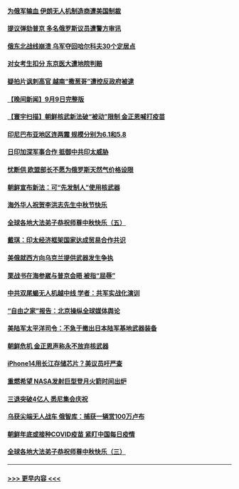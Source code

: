 #### [为俄军输血 伊朗无人机制造商遭美国制裁](../pages/prog202/a103523799.md?t=09102101) 
#### [提议弹劾普京 多名俄罗斯议员遭警方审讯](../pages/prog202/a103523775.md?t=09102101) 
#### [俄东北战线崩溃 乌军夺回哈尔科夫30个定居点](../pages/prog202/a103523788.md?t=09102101) 
#### [对女考生扣分 东京医大遭地院判赔](../pages/prog202/a103523446.md?t=09102101) 
#### [疑拍片讽刺高官 越南“撒葱哥”遭控反政府被逮](../pages/prog202/a103523382.md?t=09102101) 
#### [【晚间新闻】9月9日完整版](../pages/prog202/a103523244.md?t=09102101) 
#### [【寰宇扫描】朝鲜核武新法破“被动”限制 金正恩喊打疫苗](../pages/prog202/a103523288.md?t=09102101) 
#### [印尼巴布亚地区连两震 规模分别为6.1和5.8](../pages/prog202/a103523356.md?t=09102101) 
#### [日印加深军事合作 抵御中共印太威胁](../pages/prog202/a103523154.md?t=09102101) 
#### [忧断供 欧盟部长不愿为俄罗斯天然气价格设限](../pages/prog202/a103523152.md?t=09102101) 
#### [朝鲜宣布新法：可“先发制人”使用核武器](../pages/prog202/a103523157.md?t=09102101) 
#### [海外华人祝贺李洪志先生中秋节快乐](../pages/prog202/a103522945.md?t=09102101) 
#### [全球各地大法弟子恭祝师尊中秋快乐（五）](../pages/prog202/a103523117.md?t=09102101) 
#### [戴琪：印太经济框架国家达成贸易合作共识](../pages/prog202/a103523001.md?t=09102101) 
#### [美俄就西方向乌克兰提供武器发生争执](../pages/prog202/a103523024.md?t=09102101) 
#### [栗战书在海参崴与普京会晤 被指“屈辱”](../pages/prog202/a103522999.md?t=09102101) 
#### [中共双尾蝎无人机越中线 学者：共军实战化演训](../pages/prog202/a103522964.md?t=09102101) 
#### [“自由之家”报告：北京操纵全球媒体舆论](../pages/prog202/a103522952.md?t=09102101) 
#### [美陆军太平洋司令：不急于撤出日本陆军基地武器装备](../pages/prog202/a103522957.md?t=09102101) 
#### [朝鲜危机 金正恩声称永不放弃核武器](../pages/prog202/a103522956.md?t=09102101) 
#### [iPhone14用长江存储芯片？美议员吁严查](../pages/prog202/a103522859.md?t=09102101) 
#### [重燃希望 NASA发射巨型登月火箭时间出炉](../pages/prog202/a103522792.md?t=09102101) 
#### [三退突破4亿人 悉尼集会庆祝](../pages/prog202/a103522475.md?t=09102101) 
#### [乌获尖端无人战车 俄智库：捕获一辆赏100万卢布](../pages/prog202/a103522498.md?t=09102101) 
#### [朝鲜年底或接种COVID疫苗 紧盯中国每日疫情](../pages/prog202/a103522490.md?t=09102101) 
#### [全球各地大法弟子恭祝师尊中秋快乐（三）](../pages/prog202/a103522469.md?t=09102101) 

----
#### [ >>> 更早内容 <<< ](../indexes/prog202-earlier.md)
